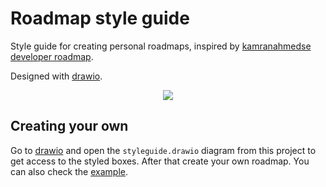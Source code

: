 # Roadmap style guide

Style guide for creating personal roadmaps, inspired by [kamranahmedse developer roadmap](https://github.com/kamranahmedse/developer-roadmap).

Designed with [drawio](https://draw.io).

<p align="center">
<img src="https://user-images.githubusercontent.com/33915907/80071895-cee5cf80-851b-11ea-8d25-23e9ca0dd7f8.png">
</p>

## Creating your own
Go to [drawio](https://draw.io) and open the `styleguide.drawio` diagram from this project to get access to the styled boxes. After that create your own roadmap. You can also check the [example](https://github.com/ffrm/developer-roadmap-styleguide/blob/master/example.png).